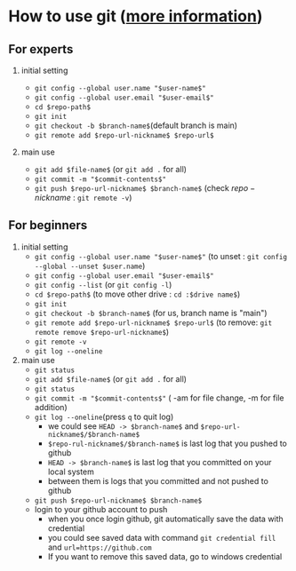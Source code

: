 # How to use git ([more information](https://sabarada.tistory.com/75))

## For experts

1. initial setting
    * `git config --global user.name "$user-name$"`
    * `git config --global user.email "$user-email$"`
    * `cd $repo-path$`
    * `git init`
    * `git checkout -b $branch-name$`(default branch is main)
    * `git remote add $repo-url-nickname$ $repo-url$`

2. main use
    * `git add $file-name$` (or `git add .` for all)
    * `git commit -m "$commit-contents$"`
    * `git push $repo-url-nickname$ $branch-name$` (check $repo-nickname$ : `git remote -v`)

## For beginners

1. initial setting
    * `git config --global user.name "$user-name$"` (to unset : `git config --global --unset $user.name`)
    * `git config --global user.email "$user-email$"`
    * `git config --list` (or `git config -l`)
    * `cd $repo-path$` (to move other drive : `cd :$drive name$`)
    * `git init`
    * `git checkout -b $branch-name$` (for us, branch name is "main")
    * `git remote add $repo-url-nickname$ $repo-url$` (to remove: `git remote remove $repo-url-nickname$`)
    * `git remote -v`
    * `git log --oneline`
2. main use
    * `git status`
    * `git add $file-name$` (or `git add .` for all)
    * `git status`
    * `git commit -m "$commit-contents$"` ( -am for file change, -m for file addition)
    * `git log --oneline`(press `q` to quit log)
      * we could see `HEAD -> $branch-name$` and `$repo-url-nickname$/$branch-name$`
      * `$repo-rul-nickname$/$branch-name$` is last log that you pushed to github  
      * `HEAD -> $branch-name$` is last log that you committed on your local system
      * between them is logs that you committed and not pushed to github  
    * `git push $repo-url-nickname$ $branch-name$`
    * login to your github account to push
      * when you once login github, git automatically save the data with credential
      * you could see saved data with command `git credential fill` and `url=https://github.com`  
      * If you want to remove this saved data, go to windows credential
